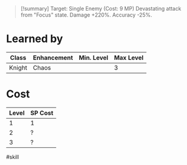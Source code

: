>[!summary]
>Target: Single Enemy (Cost: 9 MP)
>Devastating attack from "Focus" state.
>Damage +220%.
>Accuracy -25%.
# Learned by
| Class  | Enhancement | Min. Level | Max Level |
| ------ | ----------- | ---------- | --------- |
| Knight | Chaos       |            | 3         | 
# Cost
| Level | SP Cost |
| ----- | ------- |
| 1     | 1       |
| 2     | ?       |
| 3     | ?       |

#skill 